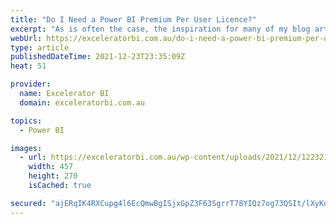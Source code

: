 ```yaml
---
title: "Do I Need a Power BI Premium Per User Licence?"
excerpt: "As is often the case, the inspiration for many of my blog articles comes from my experiences working with clients. Today I was on a call with a client in the USA who is still very early into his PowerBI.com journey. I noticed that he had a Power BI Premium [...]Read More »"
webUrl: https://exceleratorbi.com.au/do-i-need-a-power-bi-premium-per-user-licence/
type: article
publishedDateTime: 2021-12-23T23:35:09Z
heat: 51

provider:
  name: Excelerator BI
  domain: exceleratorbi.com.au

topics:
  - Power BI

images:
  - url: https://exceleratorbi.com.au/wp-content/uploads/2021/12/122321_2109_DoINeedaPow1.png
    width: 457
    height: 270
    isCached: true

secured: "ajERqIK4RXCupg4l6EcQmwBgISjxGpZ3F63SgrrT78YIQz7og73QSIt/lXyKo7r+1oJh3epGs/40CGpM/xqYtcG+xpLk9EjEQZc01UDyEdtNWKEhVIL+Ye1qCBQocDxe4pgd/fYXebskAlK2qDLtDk91a/vyFPlxi5N2ZhC43v6hB0f6H08m3EbOB0oVVtvP+to2Jp0hjgvl4A0jeI4DPvxrUUV8yNHFQYP2J4DGBDRfuMQcozA8x8IdxHBxvF3HCj+DkGidxfJJ1dqbhEK7UxuVohwKewKRBf6Y51VD4d5Unl6NBVAqzapIH4cuWt48zJXfGmX+/NyX/S3enbnD+uYR61sfpErxN+bVqPGavwE=;gCoTL7dRvjg28hGpfcTQEg=="
---
```


